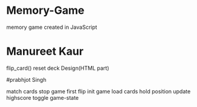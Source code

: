 # Memory-Game
memory game created in JavaScript
# Manureet Kaur

flip_card()
reset deck
Design(HTML part)

#prabhjot Singh

match cards
stop game
first flip
init game
load cards
hold position
update highscore
toggle game-state
